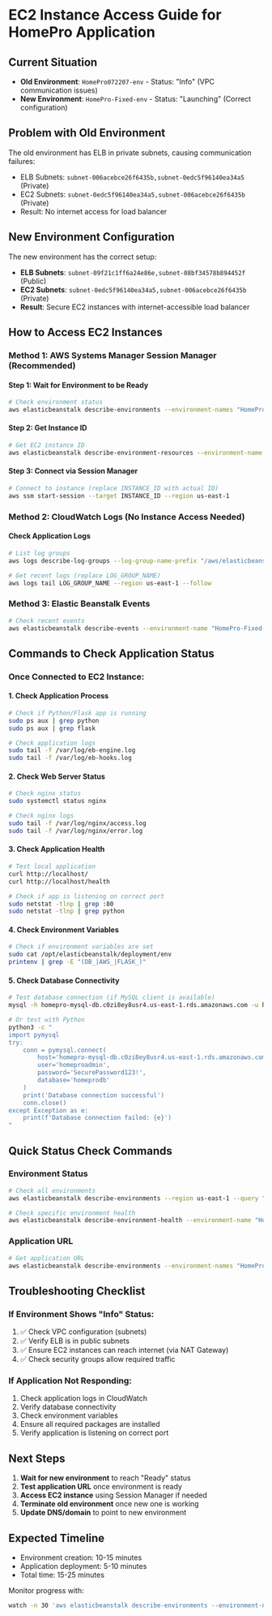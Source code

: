 # EC2 Instance Access Guide for HomePro Application

## Current Situation
- **Old Environment**: `HomePro072207-env` - Status: "Info" (VPC communication issues)
- **New Environment**: `HomePro-Fixed-env` - Status: "Launching" (Correct configuration)

## Problem with Old Environment
The old environment has ELB in private subnets, causing communication failures:
- ELB Subnets: `subnet-006acebce26f6435b,subnet-0edc5f96140ea34a5` (Private)
- EC2 Subnets: `subnet-0edc5f96140ea34a5,subnet-006acebce26f6435b` (Private)
- Result: No internet access for load balancer

## New Environment Configuration
The new environment has the correct setup:
- **ELB Subnets**: `subnet-09f21c1ff6a24e86e,subnet-08bf34578b894452f` (Public)
- **EC2 Subnets**: `subnet-0edc5f96140ea34a5,subnet-006acebce26f6435b` (Private)
- **Result**: Secure EC2 instances with internet-accessible load balancer

## How to Access EC2 Instances

### Method 1: AWS Systems Manager Session Manager (Recommended)

#### Step 1: Wait for Environment to be Ready
```bash
# Check environment status
aws elasticbeanstalk describe-environments --environment-names "HomePro-Fixed-env" --region us-east-1 --query "Environments[0].[EnvironmentName,Status,Health]" --output table
```

#### Step 2: Get Instance ID
```bash
# Get EC2 instance ID
aws elasticbeanstalk describe-environment-resources --environment-name "HomePro-Fixed-env" --region us-east-1 --query "EnvironmentResources.Instances[*].Id" --output table
```

#### Step 3: Connect via Session Manager
```bash
# Connect to instance (replace INSTANCE_ID with actual ID)
aws ssm start-session --target INSTANCE_ID --region us-east-1
```

### Method 2: CloudWatch Logs (No Instance Access Needed)

#### Check Application Logs
```bash
# List log groups
aws logs describe-log-groups --log-group-name-prefix "/aws/elasticbeanstalk/HomePro-Fixed-env" --region us-east-1

# Get recent logs (replace LOG_GROUP_NAME)
aws logs tail LOG_GROUP_NAME --region us-east-1 --follow
```

### Method 3: Elastic Beanstalk Events
```bash
# Check recent events
aws elasticbeanstalk describe-events --environment-name "HomePro-Fixed-env" --region us-east-1 --max-records 20 --query "Events[*].[EventDate,Severity,Message]" --output table
```

## Commands to Check Application Status

### Once Connected to EC2 Instance:

#### 1. Check Application Process
```bash
# Check if Python/Flask app is running
sudo ps aux | grep python
sudo ps aux | grep flask

# Check application logs
sudo tail -f /var/log/eb-engine.log
sudo tail -f /var/log/eb-hooks.log
```

#### 2. Check Web Server Status
```bash
# Check nginx status
sudo systemctl status nginx

# Check nginx logs
sudo tail -f /var/log/nginx/access.log
sudo tail -f /var/log/nginx/error.log
```

#### 3. Check Application Health
```bash
# Test local application
curl http://localhost/
curl http://localhost/health

# Check if app is listening on correct port
sudo netstat -tlnp | grep :80
sudo netstat -tlnp | grep python
```

#### 4. Check Environment Variables
```bash
# Check if environment variables are set
sudo cat /opt/elasticbeanstalk/deployment/env
printenv | grep -E "(DB_|AWS_|FLASK_)"
```

#### 5. Check Database Connectivity
```bash
# Test database connection (if MySQL client is available)
mysql -h homepro-mysql-db.c0zi8ey8usr4.us-east-1.rds.amazonaws.com -u homeproadmin -p homeprodb

# Or test with Python
python3 -c "
import pymysql
try:
    conn = pymysql.connect(
        host='homepro-mysql-db.c0zi8ey8usr4.us-east-1.rds.amazonaws.com',
        user='homeproadmin',
        password='SecurePassword123!',
        database='homeprodb'
    )
    print('Database connection successful')
    conn.close()
except Exception as e:
    print(f'Database connection failed: {e}')
"
```

## Quick Status Check Commands

### Environment Status
```bash
# Check all environments
aws elasticbeanstalk describe-environments --region us-east-1 --query "Environments[*].[EnvironmentName,Status,Health]" --output table

# Check specific environment health
aws elasticbeanstalk describe-environment-health --environment-name "HomePro-Fixed-env" --attribute-names All --region us-east-1
```

### Application URL
```bash
# Get application URL
aws elasticbeanstalk describe-environments --environment-names "HomePro-Fixed-env" --region us-east-1 --query "Environments[0].CNAME"
```

## Troubleshooting Checklist

### If Environment Shows "Info" Status:
1. ✅ Check VPC configuration (subnets)
2. ✅ Verify ELB is in public subnets
3. ✅ Ensure EC2 instances can reach internet (via NAT Gateway)
4. ✅ Check security groups allow required traffic

### If Application Not Responding:
1. Check application logs in CloudWatch
2. Verify database connectivity
3. Check environment variables
4. Ensure all required packages are installed
5. Verify application is listening on correct port

## Next Steps

1. **Wait for new environment** to reach "Ready" status
2. **Test application URL** once environment is ready
3. **Access EC2 instance** using Session Manager if needed
4. **Terminate old environment** once new one is working
5. **Update DNS/domain** to point to new environment

## Expected Timeline
- Environment creation: 10-15 minutes
- Application deployment: 5-10 minutes
- Total time: 15-25 minutes

Monitor progress with:
```bash
watch -n 30 'aws elasticbeanstalk describe-environments --environment-names "HomePro-Fixed-env" --region us-east-1 --query "Environments[0].[EnvironmentName,Status,Health]" --output table'
```